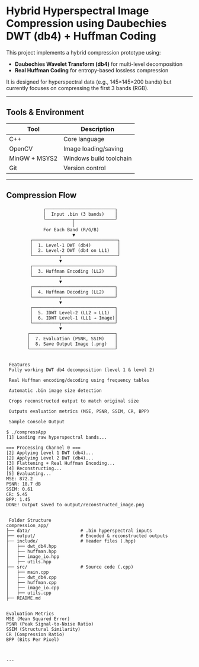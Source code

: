 # Hybrid Hyperspectral Image Compression using Daubechies DWT (db4) + Huffman Coding

This project implements a hybrid compression prototype using:
- **Daubechies Wavelet Transform (db4)** for multi-level decomposition
- **Real Huffman Coding** for entropy-based lossless compression

It is designed for hyperspectral data (e.g., 145×145×200 bands) but currently focuses on compressing the first 3 bands (RGB).

---

## Tools & Environment

| Tool           | Description               |
|----------------|---------------------------|
| C++            | Core language             |
| OpenCV         | Image loading/saving      |
| MinGW + MSYS2  | Windows build toolchain   |
| Git            | Version control           |

---

## Compression Flow

```text
              ┌──────────────────────────┐
              │  Input .bin (3 bands)    │
              └──────────┬───────────────┘
                         │
              For Each Band (R/G/B)
                         ▼
         ┌────────────────────────────────┐
         │  1. Level-1 DWT (db4)          │
         │  2. Level-2 DWT (db4 on LL1)   │
         └──────────┬─────────────────────┘
                    ▼
         ┌───────────────────────────────┐
         │  3. Huffman Encoding (LL2)    │
         └──────────┬────────────────────┘
                    ▼
         ┌───────────────────────────────┐
         │  4. Huffman Decoding (LL2)    │
         └──────────┬────────────────────┘
                    ▼
         ┌───────────────────────────────┐
         │  5. IDWT Level-2 (LL2 → LL1)  │
         │  6. IDWT Level-1 (LL1 → Image)│
         └──────────┬────────────────────┘
                    ▼
        ┌────────────────────────────────┐
        │  7. Evaluation (PSNR, SSIM)    │
        │  8. Save Output Image (.png)   │
        └────────────────────────────────┘


 Features
 Fully working DWT db4 decomposition (level 1 & level 2)

 Real Huffman encoding/decoding using frequency tables

 Automatic .bin image size detection

 Crops reconstructed output to match original size

 Outputs evaluation metrics (MSE, PSNR, SSIM, CR, BPP)

 Sample Console Output

$ ./compressApp
[1] Loading raw hyperspectral bands...

=== Processing Channel 0 ===
[2] Applying Level 1 DWT (db4)...
[2] Applying Level 2 DWT (db4)...
[3] Flattening + Real Huffman Encoding...
[4] Reconstructing...
[5] Evaluating...
MSE: 872.2
PSNR: 18.7 dB
SSIM: 0.61
CR: 5.45
BPP: 1.45
DONE! Output saved to output/reconstructed_image.png


 Folder Structure
compression_app/
├── data/                   # .bin hyperspectral inputs
├── output/                 # Encoded & reconstructed outputs
├── include/                # Header files (.hpp)
│   ├── dwt_db4.hpp
│   ├── huffman.hpp
│   ├── image_io.hpp
│   ├── utils.hpp
├── src/                    # Source code (.cpp)
│   ├── main.cpp
│   ├── dwt_db4.cpp
│   ├── huffman.cpp
│   ├── image_io.cpp
│   ├── utils.cpp
├── README.md


Evaluation Metrics
MSE (Mean Squared Error)
PSNR (Peak Signal-to-Noise Ratio)
SSIM (Structural Similarity)
CR (Compression Ratio)
BPP (Bits Per Pixel)



---




